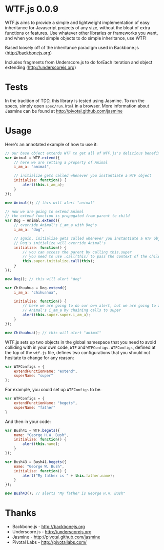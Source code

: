WTF.js 0.0.9
=====

WTF.js aims to provide a simple and lightweight implementation of easy inheritance for Javascript projects of any size, without the bloat of extra functions or features. Use whatever other libraries or frameworks you want, and when you need simple objects to do simple inheritance, use WTF!

Based loosely off of the inheritance paradigm used in Backbone.js (http://backbonejs.org)

Includes fragments from Underscore.js to do forEach iteration and object extending (http://underscorejs.org)

Tests
=====

In the tradition of TDD, this library is tested using Jasmine. To run the specs, simply open `spec/run.html` in a browser. More information about Jasmine can be found at http://pivotal.github.com/jasmine

Usage
=====

Here's an annotated example of how to use it:

````javascript
// our base object extends WTF to get all of WTF.js's delicious benefits
var Animal = WTF.extend({
    // here we are setting a property of Animal
    i_am_a: "animal",

    // initialize gets called whenever you instantiate a WTF object
    initialize: function() {
        alert(this.i_am_a);
    }
});

new Animal(); // this will alert "animal"

// now we are going to extend Animal
// the extend function is propogated from parent to child
var Dog = Animal.extend({
    // override Animal's i_am_a with Dog's
    i_am_a: "dog",

    // again, initialize gets called whenever you instantiate a WTF object
    // Dog's initialize will override Animal's
    initialize: function() {
        // you can access the parent by calling this.super
        // you need to use .call(this) to pass the context of the child to the parent
        this.super.initialize.call(this);
    }
});

new Dog(); // this will alert "dog"

var Chihuahua = Dog.extend({
    i_am_a: "chihuahua",

    initialize: function() {
        // here we are going to do our own alert, but we are going to alert
        // Animal's i_am_a by chaining calls to super
        alert(this.super.super.i_am_a);
    }
});

new Chihuahua(); // this will alert "animal"
````

WTF.js sets up two objects in the global namespace that you need to avoid colliding with in your own code, `WTF` and `WTFConfigs`. `WTFConfigs`, defined at the top of the `wtf.js` file, defines two configurations that you should not hesitate to change for any reason:

````javascript
var WTFConfigs = {
	extendFunctionName: "extend",
	superName: "super"
};
````

For example, you could set up `WTFConfigs` to be:

````javascript
var WTFConfigs = {
    extendFunctionName: "begets",
    superName: "father"
}
`````

And then in your code:

````javascript
var Bush41 = WTF.begets({
	name: "George H.W. Bush",
	initialize: function() {
		alert(this.name);
	}
});

var Bush43 = Bush41.begets({
	name: "George W. Bush",
	initialize: function() {
		alert("My father is " + this.father.name);
	}
});

new Bush43(); // alerts "My father is George H.W. Bush"
````

Thanks
=====

* Backbone.js - http://backbonejs.org
* Underscore.js - http://underscorejs.org
* Jasmine - http://pivotal.github.com/jasmine
* Pivotal Labs - http://pivotallabs.com/